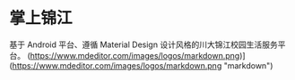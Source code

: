 # 掌上锦江
基于 Android 平台、遵循 Material Design 设计风格的川大锦江校园生活服务平台。
(https://www.mdeditor.com/images/logos/markdown.png)](https://www.mdeditor.com/images/logos/markdown.png "markdown")

